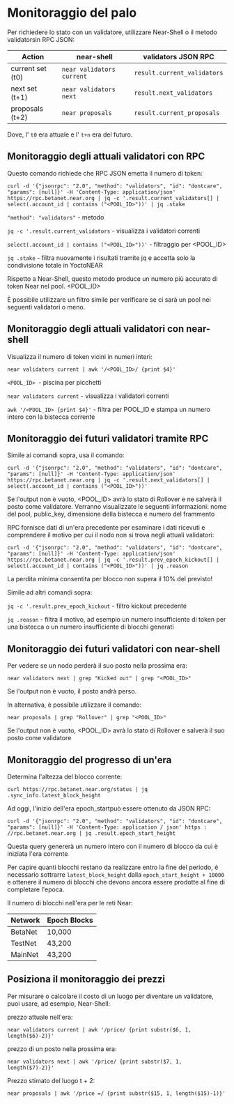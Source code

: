 # Monitoraggio del palo

Per richiedere lo stato con un validatore, utilizzare Near-Shell o il metodo validatorsin RPC JSON:

| Action | near-shell | validators JSON RPC |
| ------ | ---------- | -------- |
| current set (t0) | `near validators current` | `result.current_validators` |
| next set (t+1) | `near validators next` | `result.next_validators` |
| proposals (t+2) | `near proposals` | `result.current_proposals` |

Dove, l' `t0` era attuale e l' `t+n` era del futuro.

## Monitoraggio degli attuali validatori con RPC

Questo comando richiede che RPC JSON emetta il numero di token:

```
curl -d '{"jsonrpc": "2.0", "method": "validators", "id": "dontcare", "params": [null]}' -H 'Content-Type: application/json' https://rpc.betanet.near.org | jq -c '.result.current_validators[] | select(.account_id | contains ("<POOL_ID>"))' | jq .stake
```

`"method": "validators"` - metodo

`jq -c '.result.current_validators` - visualizza i validatori correnti

`select(.account_id | contains ("<POOL_ID>"))'` - filtraggio per <POOL_ID>

`jq .stake` - filtra nuovamente i risultati tramite jq e accetta solo la condivisione totale in YoctoNEAR

Rispetto a Near-Shell, questo metodo produce un numero più accurato di token Near nel pool. <POOL_ID>

È possibile utilizzare un filtro simile per verificare se ci sarà un pool nei seguenti validatori o meno.


## Monitoraggio degli attuali validatori con near-shell

Visualizza il numero di token vicini in numeri interi:

```
near validators current | awk '/<POOL_ID>/ {print $4}'
```

`<POOL_ID> `- piscina per picchetti

`near validators current` - visualizza i validatori correnti

`awk '/<POOL_ID> {print $4}'` - filtra per POOL_ID e stampa un numero intero con la bistecca corrente


## Monitoraggio dei futuri validatori tramite RPC

Simile ai comandi sopra, usa il comando:

```
curl -d '{"jsonrpc": "2.0", "method": "validators", "id": "dontcare", "params": [null]}' -H 'Content-Type: application/json' https://rpc.betanet.near.org | jq -c '.result.next_validators[] | select(.account_id | contains ("<POOL_ID>"))'
```

Se l'output non è vuoto, <POOL_ID> avrà lo stato di Rollover e ne salverà il posto come validatore.
Verranno visualizzate le seguenti informazioni: nome del pool, public_key, dimensione della bistecca e numero del frammento

RPC fornisce dati di un'era precedente per esaminare i dati ricevuti e comprendere il motivo per cui il nodo non si trova negli attuali validatori:

```
curl -d '{"jsonrpc": "2.0", "method": "validators", "id": "dontcare", "params": [null]}' -H 'Content-Type: application/json' https://rpc.betanet.near.org | jq -c '.result.prev_epoch_kickout[] | select(.account_id | contains ("<POOL_ID>"))' | jq .reason
```

La perdita minima consentita per blocco non supera il 10% del previsto!

Simile ad altri comandi sopra:

 `jq -c '.result.prev_epoch_kickout` - filtro kickout precedente
 
 `jq .reason` - filtra il motivo, ad esempio un numero insufficiente di token per una bistecca o un numero insufficiente di blocchi generati


## Monitoraggio dei futuri validatori con near-shell

Per vedere se un nodo perderà il suo posto nella prossima era:

```
near validators next | grep "Kicked out" | grep "<POOL_ID>"
```

Se l'output non è vuoto, il posto andrà perso.

In alternativa, è possibile utilizzare il comando:

```
near proposals | grep "Rollover" | grep "<POOL_ID>"
```

Se l'output non è vuoto, <POOL_ID> avrà lo stato di Rollover e salverà il suo posto come validatore


## Monitoraggio del progresso di un'era

Determina l'altezza del blocco corrente:

```
curl https://rpc.betanet.near.org/status | jq .sync_info.latest_block_height
```

Ad oggi, l'inizio dell'era epoch_startpuò essere ottenuto da JSON RPC:

```
curl -d '{"jsonrpc": "2.0", "method": "validators", "id": "dontcare", "params": [null]}' -H 'Content-Type: application / json' https : //rpc.betanet.near.org | jq .result.epoch_start_height
```

Questa query genererà un numero intero con il numero di blocco da cui è iniziata l'era corrente

Per capire quanti blocchi restano da realizzare entro la fine del periodo, è necessario sottrarre `latest_block_height` dalla `epoch_start_height + 10000` e ottenere il numero di blocchi che devono ancora essere prodotte al fine di completare l'epoca.

Il numero di blocchi nell'era per le reti Near:

| Network | Epoch Blocks |
| ------- | ------ |
| BetaNet | 10,000 |
| TestNet | 43,200 |
| MainNet | 43,200 |

## Posiziona il monitoraggio dei prezzi

Per misurare o calcolare il costo di un luogo per diventare un validatore, puoi usare, ad esempio, Near-Shell:

prezzo attuale nell'era: 
```
near validators current | awk '/price/ {print substr($6, 1, length($6)-2)}'
```
prezzo di un posto nella prossima era: 
```
near validators next | awk '/price/ {print substr($7, 1, length($7)-2)}'
```
Prezzo stimato del luogo t + 2: 
```
near proposals | awk '/price =/ {print substr($15, 1, length($15)-1)}'
```
